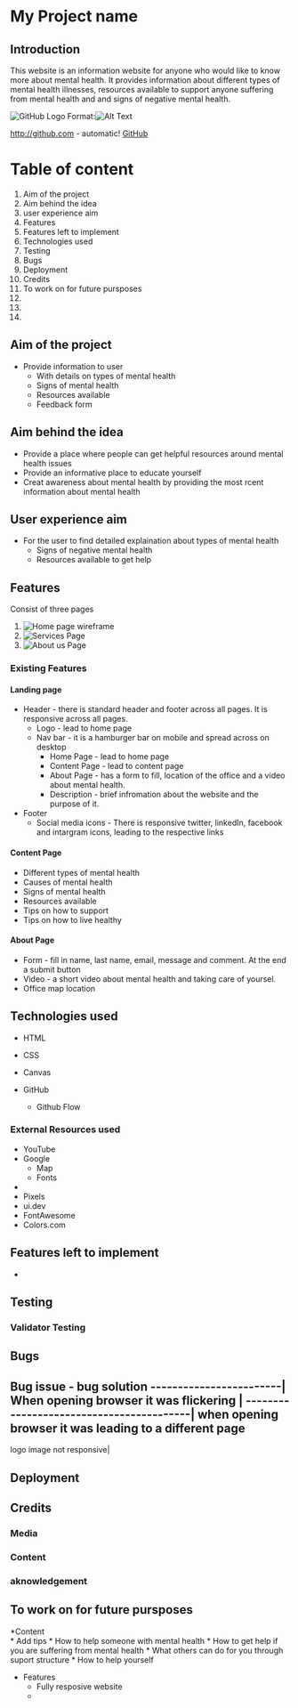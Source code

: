 # My Project name 
## Introduction
This website is an information website for anyone who would like to know more about mental health. It provides information about different types of mental health illnesses, resources available to support anyone suffering from mental health and and signs of negative mental health. 

![GitHub Logo]()
Format:![Alt Text](url)

http://github.com - automatic!
[GitHub](http:github.com)

# Table of content 
1. Aim of the project
2. Aim behind the idea
3. user experience aim 
4. Features 
5. Features left to implement
6. Technologies used  
8. Testing
9. Bugs
10. Deployment 
11. Credits 
12. To work on for future pursposes
13. 
14. 
15. 

## Aim of the project
* Provide information to user
    * With details on types of mental health 
    * Signs of mental health
    * Resources available 
    * Feedback form
 
## Aim behind the idea
* Provide a place where people can get helpful resources around mental health issues
* Provide an informative place to educate yourself
* Creat awareness about mental health by providing the most rcent information about mental health

## User experience aim 
* For the user to find detailed explaination about types of mental health
    * Signs of negative mental health
    * Resources available to get help

## Features 
Consist of three pages
1. ![Home page wireframe](https://github.com/Cy-2-30/My-first-pro/blob/main/wireframe-image/home-page.png)
2.  ![Services Page](https://github.com/Cy-2-30/My-first-pro/blob/main/wireframe-image/servises-page.png)
3. ![About us Page](https://github.com/Cy-2-30/My-first-pro/blob/main/wireframe-image/about-page.png)


### Existing Features

#### Landing page 
* Header - there is standard header and footer across all pages. It is responsive across all pages. 
    * Logo - lead to home page
    * Nav bar - it is a hamburger bar on mobile and spread across on desktop
        * Home Page - lead to home page
        * Content Page - lead to content page
        * About Page - has a form to fill, location of the office and a video about mental health. 
        * Description - brief infromation about the website and the purpose of it. 
* Footer 
    * Social media icons - There is responsive twitter, linkedIn, facebook and intargram icons, leading to the respective links 
    
#### Content Page
* Different types of mental health
* Causes of mental health
* Signs of mental health
* Resources available
* Tips on how to support
* Tips on how to live healthy

#### About Page
* Form - fill in name, last name, email, message and comment. At the end a submit button
* Video - a short video about mental health and taking care of yoursel. 
* Office map location

## Technologies used 
* HTML
* CSS
* Canvas 

* GitHub
    * Github Flow



### External Resources used
* YouTube  
* Google 
    * Map
    * Fonts
* 
* Pixels 
* ui.dev 
* FontAwesome
* Colors.com

## Features left to implement 
* 

## Testing 


### Validator Testing

## Bugs
Bug issue - bug solution
------------------------|
When opening browser it was flickering | 
-----------------------------------------|
when opening browser it was leading to a different page 
--------------------------------------------------------
logo image not responsive|


## Deployment 

## Credits  

### Media 

### Content 

### aknowledgement 

## To work on for future pursposes 
*Content    
    * Add tips 
        * How to help someone with mental health
        * How to get help if you are suffering from mental health
        * What others can do for you through suport structure
        * How to help yourself
* Features 
    * Fully resposive website
    *
    

